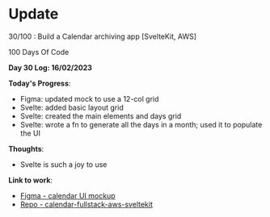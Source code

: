 # Update

30/100 : Build a Calendar archiving app [SvelteKit, AWS]

100 Days Of Code

**Day 30 Log: 16/02/2023**  

**Today's Progress**:
- Figma: updated mock to use a 12-col grid
- Svelte: added basic layout grid
- Svelte: created the main elements and days grid
- Svelte: wrote a fn to generate all the days in a month; used it to populate the UI

**Thoughts**:
- Svelte is such a joy to use

**Link to work**: 
- [Figma - calendar UI mockup](https://www.figma.com/file/mT9h5jF8tHC0E0nqmhLCUt/CalendarApp--100daysofcode-2023?node-id=0%3A1&t=g6S6Cpyg5GNLSQo4-1)
- [Repo - calendar-fullstack-aws-sveltekit](https://github.com/alanionita/calendar-fullstack-aws-sveltekit)
